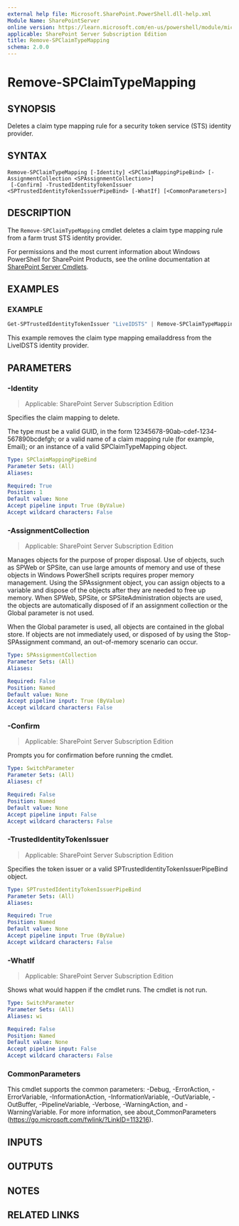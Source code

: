 ```yaml
---
external help file: Microsoft.SharePoint.PowerShell.dll-help.xml
Module Name: SharePointServer
online version: https://learn.microsoft.com/en-us/powershell/module/microsoft.sharepoint.powershell/remove-spclaimtypemapping
applicable: SharePoint Server Subscription Edition
title: Remove-SPClaimTypeMapping
schema: 2.0.0
---
```


# Remove-SPClaimTypeMapping

## SYNOPSIS
Deletes a claim type mapping rule for a security token service (STS) identity provider.

## SYNTAX

```
Remove-SPClaimTypeMapping [-Identity] <SPClaimMappingPipeBind> [-AssignmentCollection <SPAssignmentCollection>]
 [-Confirm] -TrustedIdentityTokenIssuer <SPTrustedIdentityTokenIssuerPipeBind> [-WhatIf] [<CommonParameters>]
```

## DESCRIPTION
The `Remove-SPClaimTypeMapping` cmdlet deletes a claim type mapping rule from a farm trust STS identity provider.

For permissions and the most current information about Windows PowerShell for SharePoint Products, see the online documentation at [SharePoint Server Cmdlets](https://learn.microsoft.com/powershell/sharepoint/sharepoint-server/sharepoint-server-cmdlets).

## EXAMPLES

### EXAMPLE
```powershell
Get-SPTrustedIdentityTokenIssuer "LiveIDSTS" | Remove-SPClaimTypeMapping "http://schemas.xmlsoap.org/ws/2005/05/identity/claims/emailaddress"
```

This example removes the claim type mapping emailaddress from the LiveIDSTS identity provider.

## PARAMETERS

### -Identity

> Applicable: SharePoint Server Subscription Edition

Specifies the claim mapping to delete.

The type must be a valid GUID, in the form 12345678-90ab-cdef-1234-567890bcdefgh; or a valid name of a claim mapping rule (for example, Email); or an instance of a valid SPClaimTypeMapping object.

```yaml
Type: SPClaimMappingPipeBind
Parameter Sets: (All)
Aliases:

Required: True
Position: 1
Default value: None
Accept pipeline input: True (ByValue)
Accept wildcard characters: False
```

### -AssignmentCollection

> Applicable: SharePoint Server Subscription Edition

Manages objects for the purpose of proper disposal. Use of objects, such as SPWeb or SPSite, can use large amounts of memory and use of these objects in Windows PowerShell scripts requires proper memory management. Using the SPAssignment object, you can assign objects to a variable and dispose of the objects after they are needed to free up memory. When SPWeb, SPSite, or SPSiteAdministration objects are used, the objects are automatically disposed of if an assignment collection or the Global parameter is not used.

When the Global parameter is used, all objects are contained in the global store. If objects are not immediately used, or disposed of by using the Stop-SPAssignment command, an out-of-memory scenario can occur.

```yaml
Type: SPAssignmentCollection
Parameter Sets: (All)
Aliases:

Required: False
Position: Named
Default value: None
Accept pipeline input: True (ByValue)
Accept wildcard characters: False
```

### -Confirm

> Applicable: SharePoint Server Subscription Edition

Prompts you for confirmation before running the cmdlet.

```yaml
Type: SwitchParameter
Parameter Sets: (All)
Aliases: cf

Required: False
Position: Named
Default value: None
Accept pipeline input: False
Accept wildcard characters: False
```

### -TrustedIdentityTokenIssuer

> Applicable: SharePoint Server Subscription Edition

Specifies the token issuer or a valid SPTrustedIdentityTokenIssuerPipeBind object.

```yaml
Type: SPTrustedIdentityTokenIssuerPipeBind
Parameter Sets: (All)
Aliases:

Required: True
Position: Named
Default value: None
Accept pipeline input: True (ByValue)
Accept wildcard characters: False
```

### -WhatIf

> Applicable: SharePoint Server Subscription Edition

Shows what would happen if the cmdlet runs.
The cmdlet is not run.

```yaml
Type: SwitchParameter
Parameter Sets: (All)
Aliases: wi

Required: False
Position: Named
Default value: None
Accept pipeline input: False
Accept wildcard characters: False
```

### CommonParameters
This cmdlet supports the common parameters: -Debug, -ErrorAction, -ErrorVariable, -InformationAction, -InformationVariable, -OutVariable, -OutBuffer, -PipelineVariable, -Verbose, -WarningAction, and -WarningVariable. For more information, see about_CommonParameters (https://go.microsoft.com/fwlink/?LinkID=113216).

## INPUTS

## OUTPUTS

## NOTES

## RELATED LINKS
